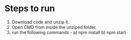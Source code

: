 # Steps to run
1. Download code and unzip it.
2. Open CMD from inside the unziped folder.
3. run the following commands -
  a) npm install
  b) npm start
